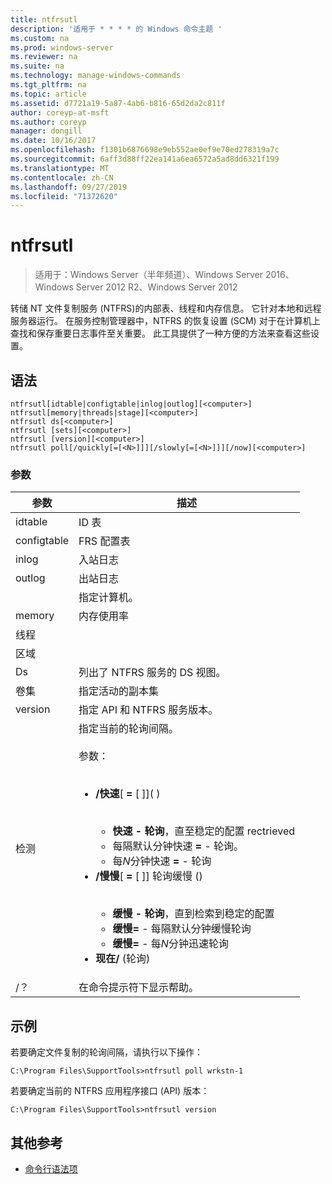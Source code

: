 ```yaml
---
title: ntfrsutl
description: '适用于 * * * * 的 Windows 命令主题 '
ms.custom: na
ms.prod: windows-server
ms.reviewer: na
ms.suite: na
ms.technology: manage-windows-commands
ms.tgt_pltfrm: na
ms.topic: article
ms.assetid: d7721a19-5a87-4ab6-b816-65d2da2c811f
author: coreyp-at-msft
ms.author: coreyp
manager: dongill
ms.date: 10/16/2017
ms.openlocfilehash: f1301b6876698e9eb552ae0ef9e70ed278319a7c
ms.sourcegitcommit: 6aff3d88ff22ea141a6ea6572a5ad8dd6321f199
ms.translationtype: MT
ms.contentlocale: zh-CN
ms.lasthandoff: 09/27/2019
ms.locfileid: "71372620"
---
```

# <a name="ntfrsutl"></a>ntfrsutl

>适用于：Windows Server（半年频道）、Windows Server 2016、Windows Server 2012 R2、Windows Server 2012

转储 NT 文件复制服务 \(NTFRS\)的内部表、线程和内存信息。 它针对本地和远程服务器运行。 在服务控制管理器中，NTFRS 的恢复设置 \(SCM\) 对于在计算机上查找和保存重要日志事件至关重要。 此工具提供了一种方便的方法来查看这些设置。   
  
## <a name="syntax"></a>语法  
  
```  
ntfrsutl[idtable|configtable|inlog|outlog][<computer>]  
ntfrsutl[memory|threads|stage][<computer>]  
ntfrsutl ds[<computer>]  
ntfrsutl [sets][<computer>]  
ntfrsutl [version][<computer>]  
ntfrsutl poll[/quickly[=[<N>]]][/slowly[=[<N>]]][/now][<computer>]  
```  
  
### <a name="parameters"></a>参数  
  
|  参数  |                                                                                                                                                                                                                                                                                                                                        描述                                                                                                                                                                                                                                                                                                                                         |
|-------------|--------------------------------------------------------------------------------------------------------------------------------------------------------------------------------------------------------------------------------------------------------------------------------------------------------------------------------------------------------------------------------------------------------------------------------------------------------------------------------------------------------------------------------------------------------------------------------------------------------------------------------------------------------------------------------------------|
|   idtable   |                                                                                                                                                                                                                                                                                                                                          ID 表                                                                                                                                                                                                                                                                                                                                          |
| configtable |                                                                                                                                                                                                                                                                                                                                  FRS 配置表                                                                                                                                                                                                                                                                                                                                   |
|    inlog    |                                                                                                                                                                                                                                                                                                                                        入站日志                                                                                                                                                                                                                                                                                                                                         |
|   outlog    |                                                                                                                                                                                                                                                                                                                                        出站日志                                                                                                                                                                                                                                                                                                                                        |
| <computer>  |                                                                                                                                                                                                                                                                                                                                  指定计算机。                                                                                                                                                                                                                                                                                                                                   |
|   memory    |                                                                                                                                                                                                                                                                                                                                        内存使用率                                                                                                                                                                                                                                                                                                                                        |
|   线程   |                                                                                                                                                                                                                                                                                                                                                                                                                                                                                                                                                                                                                                                                                            |
|    区域    |                                                                                                                                                                                                                                                                                                                                                                                                                                                                                                                                                                                                                                                                                            |
|     Ds      |                                                                                                                                                                                                                                                                                                                         列出了 NTFRS 服务的 DS 视图。                                                                                                                                                                                                                                                                                                                          |
|    卷集     |                                                                                                                                                                                                                                                                                                                             指定活动的副本集                                                                                                                                                                                                                                                                                                                              |
|   version   |                                                                                                                                                                                                                                                                                                                       指定 API 和 NTFRS 服务版本。                                                                                                                                                                                                                                                                                                                        |
|    检测     | 指定当前的轮询间隔。<br /><br />参数：<br /><br /><ul><li>**\/快速**\[ **\=** \[ <N>\]\]\(  \)<br /><br /><ul><li>**快速 \- 轮询**，直至稳定的配置 rectrieved</li><li>每隔默认分钟快速 **\=** \- 轮询。</li><li>每*N*分钟快速 **\=** <N> \- 轮询</li></ul></li><li>**\/慢慢**\[ **\=** \[ <N>\]\] 轮询缓慢 \(\)<br /><br /><ul><li>**缓慢 \- 轮询**，直到检索到稳定的配置</li><li>**缓慢\=** \- 每隔默认分钟缓慢轮询</li><li>**缓慢\=** <N> \- 每*N*分钟迅速轮询</li></ul></li><li>**现在\/** \(轮询\)</li></ul> |
|     \/？     |                                                                                                                                                                                                                                                                                                                            在命令提示符下显示帮助。                                                                                                                                                                                                                                                                                                                            |
  
## <a name="BKMK_Examples"></a>示例  
若要确定文件复制的轮询间隔，请执行以下操作：  
  
```  
C:\Program Files\SupportTools>ntfrsutl poll wrkstn-1  
```  
  
若要确定当前的 NTFRS 应用程序接口 \(API\) 版本：  
  
```  
C:\Program Files\SupportTools>ntfrsutl version  
```  
  
## <a name="additional-references"></a>其他参考  
  
-   [命令行语法项](command-line-syntax-key.md)  
  
  
  

